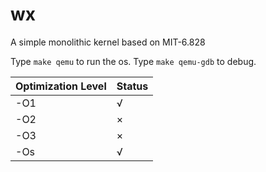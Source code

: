 # wx
A simple monolithic kernel based on MIT-6.828

Type `make qemu` to run the os.
Type `make qemu-gdb` to debug.

Optimization Level | Status
-------------------|-------
-O1                | √
-O2                | ×
-O3                | ×
-Os                | √